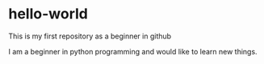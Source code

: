 # hello-world
This is my first repository as a beginner in github

I am a beginner in python programming and would like to learn new things.

